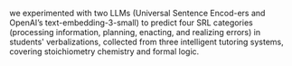 we experimented with two LLMs (Universal Sentence Encod-ers and OpenAI’s text-embedding-3-small) 
to predict four SRL categories (processing information, planning, enacting, and realizing errors) in students' verbalizations, 
collected from three intelligent tutoring systems, covering stoichiometry chemistry and formal logic.
